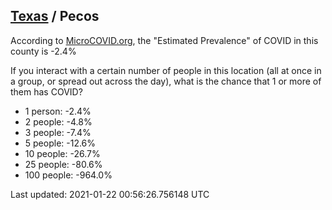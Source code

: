 
## [Texas](/united-states/texas) / Pecos

According to [MicroCOVID.org](http://microcovid.org),
the "Estimated Prevalence" of COVID in this county is -2.4%

If you interact with a certain number of people in this location
(all at once in a group, or spread out across the day), what is the chance that
1 or more of them has COVID?

- 1 person: -2.4%
- 2 people: -4.8%
- 3 people: -7.4%
- 5 people: -12.6%
- 10 people: -26.7%
- 25 people: -80.6%
- 100 people: -964.0%

Last updated: 2021-01-22 00:56:26.756148 UTC
